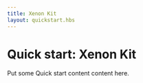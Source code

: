 ```yaml
---
title: Xenon Kit
layout: quickstart.hbs
---
```


# Quick start: Xenon Kit

Put some Quick start content content here.


